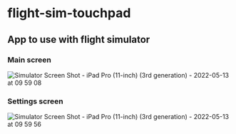 # flight-sim-touchpad

## App to use with flight simulator

### Main screen
![Simulator Screen Shot - iPad Pro (11-inch) (3rd generation) - 2022-05-13 at 09 59 08](https://user-images.githubusercontent.com/16270691/168238581-3e2ea5fc-8cb9-4254-918c-de0098acc3ec.png)

### Settings screen
![Simulator Screen Shot - iPad Pro (11-inch) (3rd generation) - 2022-05-13 at 09 59 56](https://user-images.githubusercontent.com/16270691/168238621-adb6c61a-4231-490d-b0f0-0f0c0c97984a.png)
